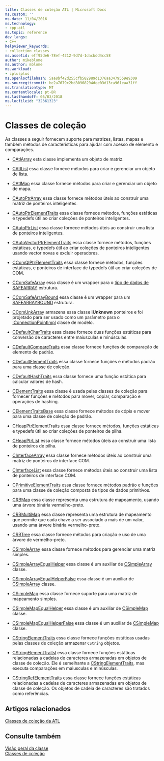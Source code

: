```yaml
---
title: Classes de coleção ATL | Microsoft Docs
ms.custom: ''
ms.date: 11/04/2016
ms.technology:
- cpp-atl
ms.topic: reference
dev_langs:
- C++
helpviewer_keywords:
- collection classes
ms.assetid: eff95de6-78ef-4212-9d7d-1dacbdd4cc58
author: mikeblome
ms.author: mblome
ms.workload:
- cplusplus
ms.openlocfilehash: 5aa8bf42d255cfb582989d1376aa3479559e9309
ms.sourcegitcommit: be2a7679c2bd80968204dee03d13ca961eaa31ff
ms.translationtype: MT
ms.contentlocale: pt-BR
ms.lasthandoff: 05/03/2018
ms.locfileid: "32361323"
---
```

# <a name="collection-classes"></a>Classes de coleção
As classes a seguir fornecem suporte para matrizes, listas, mapas e também métodos de características para ajudar com acesso de elemento e comparações.  
  
-   [CAtlArray](../atl/reference/catlarray-class.md) esta classe implementa um objeto de matriz.  
  
-   [CAtlList](../atl/reference/catllist-class.md) essa classe fornece métodos para criar e gerenciar um objeto de lista.  
  
-   [CAtlMap](../atl/reference/catlmap-class.md) essa classe fornece métodos para criar e gerenciar um objeto de mapa.  
  
-   [CAutoPtrArray](../atl/reference/cautoptrarray-class.md) essa classe fornece métodos úteis ao construir uma matriz de ponteiros inteligentes.  
  
-   [CAutoPtrElementTraits](../atl/reference/cautoptrelementtraits-class.md) essa classe fornece métodos, funções estáticas e typedefs útil ao criar coleções de ponteiros inteligentes.  
  
-   [CAutoPtrList](../atl/reference/cautoptrlist-class.md) essa classe fornece métodos úteis ao construir uma lista de ponteiros inteligentes.  
  
-   [CAutoVectorPtrElementTraits](../atl/reference/cautovectorptrelementtraits-class.md) essa classe fornece métodos, funções estáticas, e typedefs útil ao criar coleções de ponteiros inteligentes usando vector novas e excluir operadores.  
  
-   [CComQIPtrElementTraits](../atl/reference/ccomqiptrelementtraits-class.md) essa classe fornece métodos, funções estáticas, e ponteiros de interface de typedefs útil ao criar coleções de COM.  
  
-   [CComSafeArray](../atl/reference/ccomsafearray-class.md) essa classe é um wrapper para o [tipo de dados de SAFEARRAY](http://msdn.microsoft.com/en-us/9ec8025b-4763-4526-ab45-390c5d8b3b1e) estrutura.  
  
-   [CComSafeArrayBound](../atl/reference/ccomsafearraybound-class.md) essa classe é um wrapper para um [SAFEARRAYBOUND](http://msdn.microsoft.com/en-us/303a9bdb-71d6-4f14-8747-84cf84936c6d) estrutura.  
  
-   [CComUnkArray](../atl/reference/ccomunkarray-class.md) armazena essa classe **IUnknown** ponteiros e foi projetado para ser usado como um parâmetro para o [IConnectionPointImpl](../atl/reference/iconnectionpointimpl-class.md) classe de modelo.  
  
-   [CDefaultCharTraits](../atl/reference/cdefaultchartraits-class.md) essa classe fornece duas funções estáticas para conversão de caracteres entre maiusculas e minúsculas.  
  
-   [CDefaultCompareTraits](../atl/reference/cdefaultcomparetraits-class.md) essa classe fornece funções de comparação de elemento de padrão.  
  
-   [CDefaultElementTraits](../atl/reference/cdefaultelementtraits-class.md) essa classe fornece funções e métodos padrão para uma classe de coleção.  
  
-   [CDefaultHashTraits](../atl/reference/cdefaulthashtraits-class.md) essa classe fornece uma função estática para calcular valores de hash.  
  
-   [CElementTraits](../atl/reference/celementtraits-class.md) essa classe é usada pelas classes de coleção para fornecer funções e métodos para mover, copiar, comparação e operações de hashing.  
  
-   [CElementTraitsBase](../atl/reference/celementtraitsbase-class.md) essa classe fornece métodos de cópia e mover para uma classe de coleção de padrão.  
  
-   [CHeapPtrElementTraits](../atl/reference/cheapptrelementtraits-class.md) essa classe fornece métodos, funções estáticas e typedefs útil ao criar coleções de ponteiros de pilha.  
  
-   [CHeapPtrList](../atl/reference/cheapptrlist-class.md) essa classe fornece métodos úteis ao construir uma lista de ponteiros de pilha.  
  
-   [CInterfaceArray](../atl/reference/cinterfacearray-class.md) essa classe fornece métodos úteis ao construir uma matriz de ponteiros de interface COM.  
  
-   [CInterfaceList](../atl/reference/cinterfacelist-class.md) essa classe fornece métodos úteis ao construir uma lista de ponteiros de interface COM.  
  
-   [CPrimitiveElementTraits](../atl/reference/cprimitiveelementtraits-class.md) essa classe fornece métodos padrão e funções para uma classe de coleção composta de tipos de dados primitivos.  
  
-   [CRBMap](../atl/reference/crbmap-class.md) essa classe representa uma estrutura de mapeamento, usando uma árvore binária vermelho-preto.  
  
-   [CRBMultiMap](../atl/reference/crbmultimap-class.md) essa classe representa uma estrutura de mapeamento que permite que cada chave a ser associado a mais de um valor, usando uma árvore binária vermelho-preto.  
  
-   [CRBTree](../atl/reference/crbtree-class.md) essa classe fornece métodos para criação e uso de uma árvore de vermelho-preto.  
  
-   [CSimpleArray](../atl/reference/csimplearray-class.md) essa classe fornece métodos para gerenciar uma matriz simples.  
  
-   [CSimpleArrayEqualHelper](../atl/reference/csimplearrayequalhelper-class.md) essa classe é um auxiliar de [CSimpleArray](../atl/reference/csimplearray-class.md) classe.  
  
-   [CSimpleArrayEqualHelperFalse](../atl/reference/csimplearrayequalhelperfalse-class.md) essa classe é um auxiliar de [CSimpleArray](../atl/reference/csimplearray-class.md) classe.  
  
-   [CSimpleMap](../atl/reference/csimplemap-class.md) essa classe fornece suporte para uma matriz de mapeamento simples.  
  
-   [CSimpleMapEqualHelper](../atl/reference/csimplemapequalhelper-class.md) essa classe é um auxiliar de [CSimpleMap](../atl/reference/csimplemap-class.md) classe.  
  
-   [CSimpleMapEqualHelperFalse](../atl/reference/csimplemapequalhelperfalse-class.md) essa classe é um auxiliar de [CSimpleMap](../atl/reference/csimplemap-class.md) classe.  
  
-   [CStringElementTraits](../atl/reference/cstringelementtraits-class.md) essa classe fornece funções estáticas usadas pelas classes de coleção armazenar `CString` objetos.  
  
-   [CStringElementTraitsI](../atl/reference/cstringelementtraitsi-class.md) essa classe fornece funções estáticas relacionadas a cadeias de caracteres armazenadas em objetos de classe de coleção. Ele é semelhante a [CStringElementTraits](../atl/reference/cstringelementtraits-class.md), mas executa comparações em maiusculas e minúsculas.  
  
-   [CStringRefElementTraits](../atl/reference/cstringrefelementtraits-class.md) essa classe fornece funções estáticas relacionadas a cadeias de caracteres armazenadas em objetos de classe de coleção. Os objetos de cadeia de caracteres são tratados como referências.  
  
## <a name="related-articles"></a>Artigos relacionados  
 [Classes de coleção da ATL](../atl/atl-collection-classes.md)  
  
## <a name="see-also"></a>Consulte também  
 [Visão geral da classe](../atl/atl-class-overview.md)   
 [Classes de coleção](../atl/atl-collection-classes.md)


